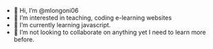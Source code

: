 - 👋 Hi, I’m @mlongoni06
- 👀 I’m interested in teaching, coding e-learning websites
- 🌱 I’m currently learning javascript.
- 💞️ I’m not looking to collaborate on anything yet I need to learn more before.

<!---
mlongoni06/mlongoni06 is a ✨ special ✨ repository because its `README.md` (this file) appears on your GitHub profile.
You can click the Preview link to take a look at your changes.
--->
